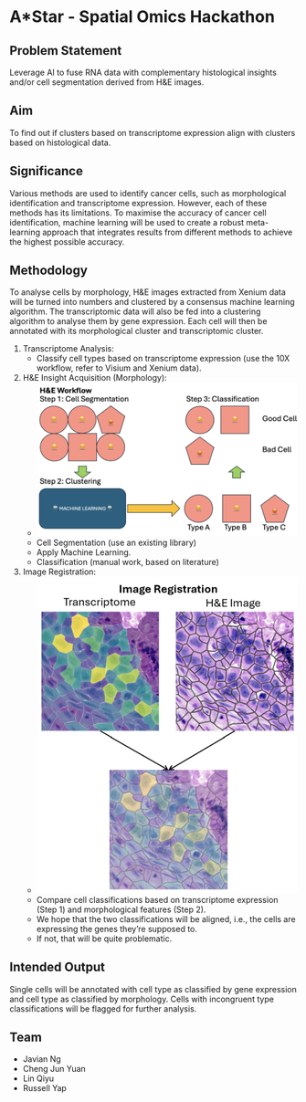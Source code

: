 # A\*Star - Spatial Omics Hackathon

## Problem Statement

Leverage AI to fuse RNA data with complementary histological insights and/or cell segmentation derived from H&E images.

## Aim

To find out if clusters based on transcriptome expression align with clusters based on histological data.

## Significance

Various methods are used to identify cancer cells, such as morphological identification and transcriptome expression. However, each of these methods has its limitations. To maximise the accuracy of cancer cell identification, machine learning will be used to create a robust meta-learning approach that integrates results from different methods to achieve the highest possible accuracy.

## Methodology

To analyse cells by morphology, H&E images extracted from Xenium data will be turned into numbers and clustered by a consensus machine learning algorithm. The transcriptomic data will also be fed into a clustering algorithm to analyse them by gene expression. Each cell will then be annotated with its morphological cluster and transcriptomic cluster.

1. Transcriptome Analysis:
    - Classify cell types based on transcriptome expression (use the 10X workflow, refer to Visium and Xenium data).
2. H&E Insight Acquisition (Morphology):
    - ![H&E Insight Acquisition (Morphology)](README/image.png)
    - Cell Segmentation (use an existing library)
    - Apply Machine Learning.
    - Classification (manual work,
      based on literature)
3. Image Registration:
    - ![Image Registration](README/image-1.png)
    - Compare cell classifications based on transcriptome expression (Step 1) and morphological features (Step 2).
    - We hope that the two classifications will be aligned, i.e., the cells are expressing the genes they’re supposed to.
    - If not, that will be quite problematic.

## Intended Output

Single cells will be annotated with cell type as classified by gene expression and cell type as classified by morphology. Cells with incongruent type classifications will be flagged for further analysis.

## Team

-   Javian Ng
-   Cheng Jun Yuan
-   Lin Qiyu
-   Russell Yap
